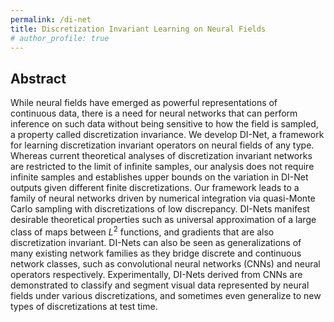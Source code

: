 ```yaml
---
permalink: /di-net
title: Discretization Invariant Learning on Neural Fields
# author_profile: true
---
```


## Abstract

While neural fields have emerged as powerful representations of continuous data, there is a need for neural networks that can perform inference on such data without being sensitive to how the field is sampled, a property called discretization invariance.
We develop DI-Net, a framework for learning discretization invariant operators on neural fields of any type. Whereas current theoretical analyses of discretization invariant networks are restricted to the limit of infinite samples, our analysis does not require infinite samples and establishes upper bounds on the variation in DI-Net outputs given different finite discretizations. Our framework leads to a family of neural networks driven by numerical integration via quasi-Monte Carlo sampling with discretizations of low discrepancy.
DI-Nets manifest desirable theoretical properties such as universal approximation of a large class of maps between $L^2$ functions, and gradients that are also discretization invariant. DI-Nets can also be seen as generalizations of many existing network families as they bridge discrete and continuous network classes, such as convolutional neural networks (CNNs) and neural operators respectively. Experimentally, DI-Nets derived from CNNs are demonstrated to classify and segment visual data represented by neural fields under various discretizations, and sometimes even generalize to new types of discretizations at test time.
